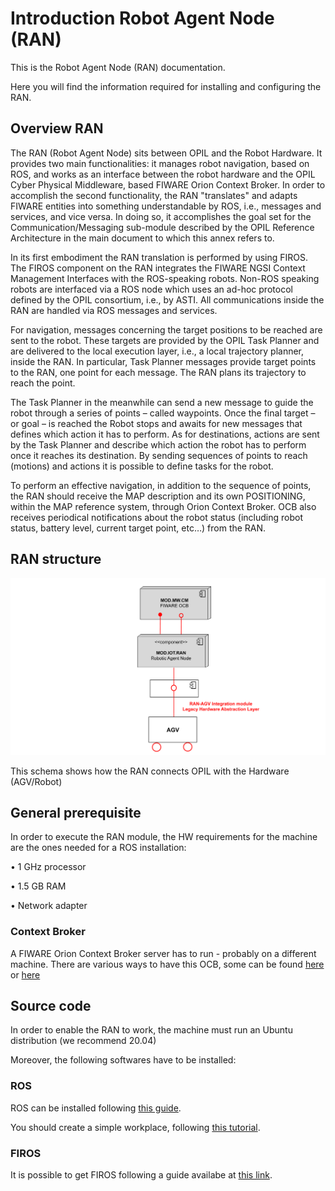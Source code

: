 # Introduction Robot Agent Node (RAN)
This is the Robot Agent Node (RAN) documentation. 

Here you will find the information required for installing and configuring the RAN.


## Overview RAN

The RAN (Robot Agent Node) sits between OPIL and the Robot Hardware. It provides two main functionalities: it manages robot navigation, based on ROS, and works as an interface between the robot hardware and the OPIL Cyber Physical Middleware, based FIWARE Orion Context Broker. In order to accomplish the second functionality, the RAN "translates" and adapts FIWARE entities into something understandable by ROS, i.e., messages and services, and vice versa. In doing so, it accomplishes the goal set for the Communication/Messaging sub-module described by the OPIL Reference Architecture in the main document to which this annex refers to.

In its first embodiment the RAN translation is performed by using FIROS. The FIROS component on the RAN integrates the FIWARE NGSI Context Management Interfaces with the ROS-speaking robots. Non-ROS speaking robots are interfaced via a ROS node which uses an ad-hoc protocol defined by the OPIL consortium, i.e., by ASTI. All communications inside the RAN are handled via ROS messages and services.

For navigation, messages concerning the target positions to be reached are sent to the robot. These targets are provided by the OPIL Task Planner and are delivered to the local execution layer, i.e., a local trajectory planner, inside the RAN. In particular, Task Planner messages provide target points to the RAN, one point for each message. The RAN plans its trajectory to reach the point. 

The Task Planner in the meanwhile can send a new message to guide the robot through a series of points – called waypoints. Once the final target – or goal – is reached the Robot stops and awaits for new messages that defines which action it has to perform. As for destinations, actions are sent by the Task Planner and describe which action the robot has to perform once it reaches its destination.  By sending sequences of points to reach (motions) and actions it is possible to define tasks for the robot.

To perform an effective navigation, in addition to the sequence of points, the RAN should receive the MAP description and its own POSITIONING, within the MAP reference system, through Orion Context Broker. OCB also receives periodical notifications about the robot status (including robot status, battery level, current target point, etc…) from the RAN.


## RAN structure

   ![Overall architecture](./img/RanArch1.png)
   
   This schema shows how the RAN connects OPIL with the Hardware (AGV/Robot)

## General prerequisite

In order to execute the RAN module, the HW requirements for the machine are the ones needed for a ROS installation:

• 1 GHz processor

• 1.5 GB RAM

• Network adapter

### Context Broker

A FIWARE Orion Context Broker server has to run - probably on a different machine. There are various ways to have this OCB, some can be found [here](https://fiware-orion.readthedocs.io/en/master/admin/install/index.html) or [here](https://hub.docker.com/r/fiware/orion/)

## Source code

In order to enable the RAN to work, the machine must run an Ubuntu distribution (we recommend 20.04)

Moreover, the following softwares have to be installed:

### ROS

ROS can be installed following [this guide](http://wiki.ros.org/ROS/Installation).
	
You should create a simple workplace, following [this tutorial](http://wiki.ros.org/catkin/Tutorials/create_a_workspace).

### FIROS

It is possible to get FIROS following a guide availabe at [this link](https://github.com/iml130/firos).

